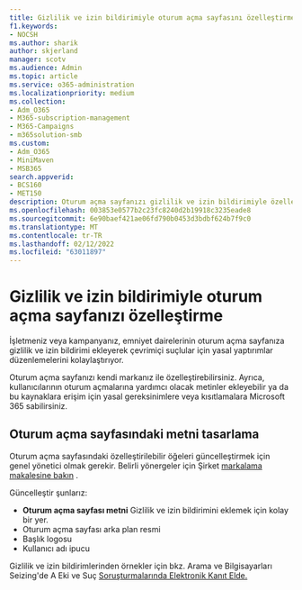 ```yaml
---
title: Gizlilik ve izin bildirimiyle oturum açma sayfasını özelleştirme
f1.keywords:
- NOCSH
ms.author: sharik
author: skjerland
manager: scotv
ms.audience: Admin
ms.topic: article
ms.service: o365-administration
ms.localizationpriority: medium
ms.collection:
- Adm_O365
- M365-subscription-management
- M365-Campaigns
- m365solution-smb
ms.custom:
- Adm_O365
- MiniMaven
- MSB365
search.appverid:
- BCS160
- MET150
description: Oturum açma sayfanızı gizlilik ve izin bildirimiyle özelleştirin ve Microsoft 365.
ms.openlocfilehash: 003853e0577b2c23fc8240d2b19918c3235eade8
ms.sourcegitcommit: 6e90baef421ae06fd790b0453d3bdbf624b7f9c0
ms.translationtype: MT
ms.contentlocale: tr-TR
ms.lasthandoff: 02/12/2022
ms.locfileid: "63011897"
---
```

# <a name="customize-your-sign-in-page-with-a-privacy-and-consent-notice"></a>Gizlilik ve izin bildirimiyle oturum açma sayfanızı özelleştirme

İşletmeniz veya kampanyanız, emniyet dairelerinin oturum açma sayfanıza gizlilik ve izin bildirimi ekleyerek çevrimiçi suçlular için yasal yaptırımlar düzenlemelerini kolaylaştırıyor.

Oturum açma sayfanızı kendi markanız ile özelleştirebilirsiniz. Ayrıca, kullanıcılarının oturum açmalarına yardımcı olacak metinler ekleyebilir ya da bu kaynaklara erişim için yasal gereksinimlere veya kısıtlamalara Microsoft 365 sabilirsiniz.

## <a name="design-customization-the-text-on-your-sign-in-page"></a>Oturum açma sayfasındaki metni tasarlama

Oturum açma sayfasındaki özelleştirilebilir öğeleri güncelleştirmek için genel yönetici olmak gerekir. Belirli yönergeler için Şirket [markalama makalesine bakın](/azure/active-directory/fundamentals/customize-branding) .

Güncelleştir şunlarız:

- **Oturum açma sayfası metni** Gizlilik ve izin bildirimini eklemek için kolay bir yer.
- Oturum açma sayfası arka plan resmi
- Başlık logosu
- Kullanıcı adı ipucu

Gizlilik ve izin bildirimlerinden örnekler için bkz. Arama ve Bilgisayarları Seizing'de A Eki ve Suç [Soruşturmalarında Elektronik Kanıt Elde.](https://www.justice.gov/sites/default/files/criminal-ccips/legacy/2015/01/14/ssmanual2009.pdf)